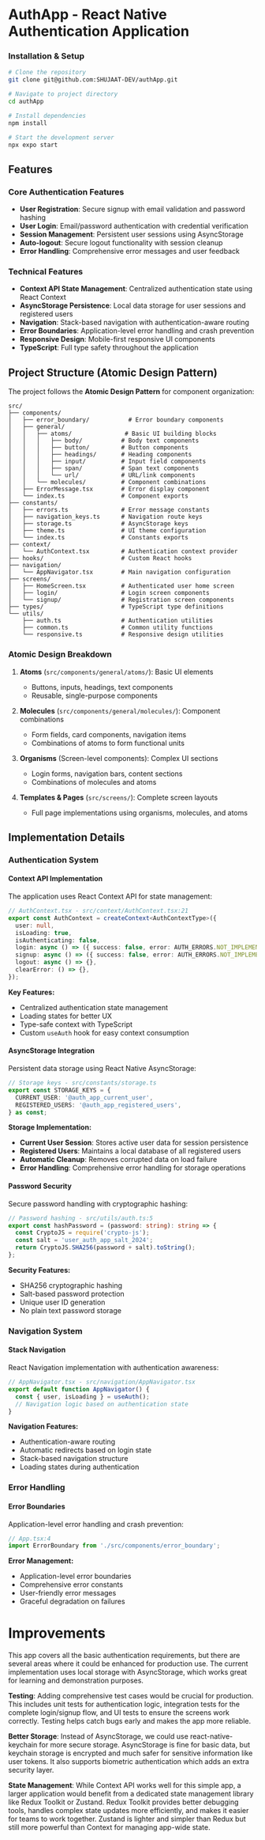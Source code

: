 # AuthApp - React Native Authentication Application

### Installation & Setup
```bash
# Clone the repository
git clone git@github.com:SHUJAAT-DEV/authApp.git

# Navigate to project directory
cd authApp

# Install dependencies
npm install

# Start the development server
npx expo start
```

## Features

### Core Authentication Features
- **User Registration**: Secure signup with email validation and password hashing
- **User Login**: Email/password authentication with credential verification
- **Session Management**: Persistent user sessions using AsyncStorage
- **Auto-logout**: Secure logout functionality with session cleanup
- **Error Handling**: Comprehensive error messages and user feedback

### Technical Features
- **Context API State Management**: Centralized authentication state using React Context
- **AsyncStorage Persistence**: Local data storage for user sessions and registered users
- **Navigation**: Stack-based navigation with authentication-aware routing
- **Error Boundaries**: Application-level error handling and crash prevention
- **Responsive Design**: Mobile-first responsive UI components
- **TypeScript**: Full type safety throughout the application

## Project Structure (Atomic Design Pattern)

The project follows the **Atomic Design Pattern** for component organization:

```
src/
├── components/
│   ├── error_boundary/           # Error boundary components
│   ├── general/
│   │   ├── atoms/               # Basic UI building blocks
│   │   │   ├── body/           # Body text components
│   │   │   ├── button/         # Button components
│   │   │   ├── headings/       # Heading components
│   │   │   ├── input/          # Input field components
│   │   │   ├── span/           # Span text components
│   │   │   └── url/            # URL/link components
│   │   └── molecules/          # Component combinations
│   ├── ErrorMessage.tsx        # Error display component
│   └── index.ts                # Component exports
├── constants/
│   ├── errors.ts               # Error message constants
│   ├── navigation_keys.ts      # Navigation route keys
│   ├── storage.ts              # AsyncStorage keys
│   ├── theme.ts                # UI theme configuration
│   └── index.ts                # Constants exports
├── context/
│   └── AuthContext.tsx         # Authentication context provider
├── hooks/                      # Custom React hooks
├── navigation/
│   └── AppNavigator.tsx        # Main navigation configuration
├── screens/
│   ├── HomeScreen.tsx          # Authenticated user home screen
│   ├── login/                  # Login screen components
│   └── signup/                 # Registration screen components
├── types/                      # TypeScript type definitions
└── utils/
    ├── auth.ts                 # Authentication utilities
    ├── common.ts               # Common utility functions
    └── responsive.ts           # Responsive design utilities
```

### Atomic Design Breakdown

1. **Atoms** (`src/components/general/atoms/`): Basic UI elements
   - Buttons, inputs, headings, text components
   - Reusable, single-purpose components

2. **Molecules** (`src/components/general/molecules/`): Component combinations
   - Form fields, card components, navigation items
   - Combinations of atoms to form functional units

3. **Organisms** (Screen-level components): Complex UI sections
   - Login forms, navigation bars, content sections
   - Combinations of molecules and atoms

4. **Templates & Pages** (`src/screens/`): Complete screen layouts
   - Full page implementations using organisms, molecules, and atoms

## Implementation Details

### Authentication System

#### Context API Implementation
The application uses React Context API for state management:

```typescript
// AuthContext.tsx - src/context/AuthContext.tsx:21
export const AuthContext = createContext<AuthContextType>({
  user: null,
  isLoading: true,
  isAuthenticating: false,
  login: async () => ({ success: false, error: AUTH_ERRORS.NOT_IMPLEMENTED }),
  signup: async () => ({ success: false, error: AUTH_ERRORS.NOT_IMPLEMENTED }),
  logout: async () => {},
  clearError: () => {},
});
```

**Key Features:**
- Centralized authentication state management
- Loading states for better UX
- Type-safe context with TypeScript
- Custom `useAuth` hook for easy context consumption

#### AsyncStorage Integration
Persistent data storage using React Native AsyncStorage:

```typescript
// Storage keys - src/constants/storage.ts
export const STORAGE_KEYS = {
  CURRENT_USER: '@auth_app_current_user',
  REGISTERED_USERS: '@auth_app_registered_users',
} as const;
```

**Storage Implementation:**
- **Current User Session**: Stores active user data for session persistence
- **Registered Users**: Maintains a local database of all registered users
- **Automatic Cleanup**: Removes corrupted data on load failure
- **Error Handling**: Comprehensive error handling for storage operations

#### Password Security
Secure password handling with cryptographic hashing:

```typescript
// Password hashing - src/utils/auth.ts:5
export const hashPassword = (password: string): string => {
  const CryptoJS = require('crypto-js');
  const salt = 'user_auth_app_salt_2024';
  return CryptoJS.SHA256(password + salt).toString();
};
```

**Security Features:**
- SHA256 cryptographic hashing
- Salt-based password protection
- Unique user ID generation
- No plain text password storage

### Navigation System

#### Stack Navigation
React Navigation implementation with authentication awareness:

```typescript
// AppNavigator.tsx - src/navigation/AppNavigator.tsx
export default function AppNavigator() {
  const { user, isLoading } = useAuth();
  // Navigation logic based on authentication state
}
```

**Navigation Features:**
- Authentication-aware routing
- Automatic redirects based on login state
- Stack-based navigation structure
- Loading states during authentication

### Error Handling

#### Error Boundaries
Application-level error handling and crash prevention:

```typescript
// App.tsx:4
import ErrorBoundary from './src/components/error_boundary';
```

**Error Management:**
- Application-level error boundaries
- Comprehensive error constants
- User-friendly error messages
- Graceful degradation on failures


# Improvements 
This app covers all the basic authentication requirements, but there are several areas where it could be enhanced for production use. The current implementation uses local storage with AsyncStorage, which works great for learning and demonstration purposes.

**Testing**: Adding comprehensive test cases would be crucial for production. This includes unit tests for authentication logic, integration tests for the complete login/signup flow, and UI tests to ensure the screens work correctly. Testing helps catch bugs early and makes the app more reliable.

**Better Storage**: Instead of AsyncStorage, we could use react-native-keychain for more secure storage. AsyncStorage is fine for basic data, but keychain storage is encrypted and much safer for sensitive information like user tokens. It also supports biometric authentication which adds an extra security layer.

**State Management**: While Context API works well for this simple app, a larger application would benefit from a dedicated state management library like Redux Toolkit or Zustand. Redux Toolkit provides better debugging tools, handles complex state updates more efficiently, and makes it easier for teams to work together. Zustand is lighter and simpler than Redux but still more powerful than Context for managing app-wide state.